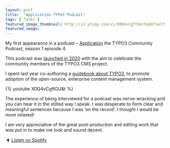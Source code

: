 ```yaml
---
layout: post
title:  "Application TYPO3 Podcast"
tags: [ Talks ]
featured_image_thumbnail: http://i3.ytimg.com/vi/X0Q4vCgftGU/hqdefault.jpg
featured_image: 
---
```

My first appearance in a podcast – [Application](https://typo3.org/article/meet-felicity-brand-typo3-guidebook-author-australia-application-podcast-s1e4) the TYPO3 Community Podcast, season 1 episode 4.

This podcast was [launched in 2020](https://typo3.org/article/meet-application-the-typo3-community-podcast) with the aim to celebrate the community members of the TYPO3 CMS project.

I spent last year co-authoring a [guidebook about TYPO3](https://www.apress.com/gp/book/9781484265246), to promote adoption of the open-source, enterprise content management system.

{% youtube X0Q4vCgftGU&t %}

The experience of being interviewed for a podcast was nerve-wracking and you can hear it in the stilted way I speak. I was desperate to form clear and meaningful sentences because I was ‘on the record’. I thought I would be more relaxed!

I am very appreciative of the great post-production and editing work that was put in to make me look and sound decent.

🔈 [Listen on Spotify](https://open.spotify.com/show/5d2143rsiK1p6ulMGi0wFE)

